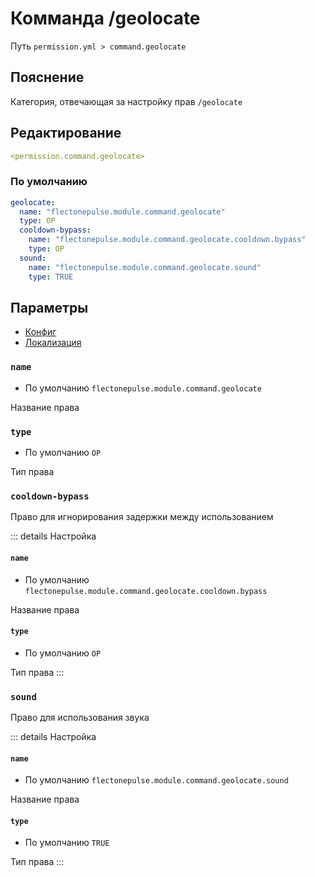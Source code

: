 # Комманда /geolocate
Путь `permission.yml > command.geolocate`

## Пояснение
Категория, отвечающая за настройку прав `/geolocate`

## Редактирование
```yaml
<permission.command.geolocate>
```

### По умолчанию
```yaml
geolocate:
  name: "flectonepulse.module.command.geolocate"
  type: OP
  cooldown-bypass:
    name: "flectonepulse.module.command.geolocate.cooldown.bypass"
    type: OP
  sound:
    name: "flectonepulse.module.command.geolocate.sound"
    type: TRUE
```

## Параметры

- [Конфиг](/ru/command/geolocate/)
- [Локализация](/ru/localizations/ru_ru/command/geolocate/)

### `name`
- По умолчанию `flectonepulse.module.command.geolocate`

Название права

### `type`
- По умолчанию `OP`

Тип права

### `cooldown-bypass`

Право для игнорирования задержки между использованием

::: details Настройка
#### `name`
- По умолчанию `flectonepulse.module.command.geolocate.cooldown.bypass`

Название права

#### `type`
- По умолчанию `OP`

Тип права
:::

### `sound`

Право для использования звука

::: details Настройка
#### `name`
- По умолчанию `flectonepulse.module.command.geolocate.sound`

Название права

#### `type`
- По умолчанию `TRUE`

Тип права
:::

<!--@include: @/ru/parts/permission.md-->

